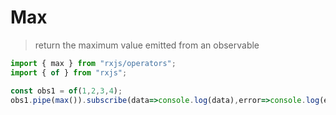 # Max

> return the maximum value emitted from an observable

``` javascript
import { max } from "rxjs/operators";
import { of } from "rxjs";

const obs1 = of(1,2,3,4);
obs1.pipe(max()).subscribe(data=>console.log(data),error=>console.log(error))
```


